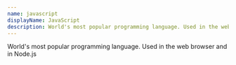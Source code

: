 ```yaml
---
name: javascript
displayName: JavaScript
description: World's most popular programming language. Used in the web browser, in Node.js and also in Electron.js to build cross-platform desktop applications 
---
```

World's most popular programming language. Used in the web browser and in Node.js
